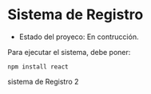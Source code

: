 <h1>Sistema de Registro</h1>


- Estado del proyeco: En contrucción.

Para ejecutar el sistema, debe poner:

```npm install react```

sistema de Registro 2


